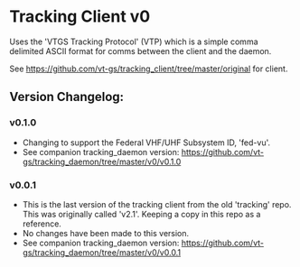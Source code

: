 # Tracking Client v0

Uses the 'VTGS Tracking Protocol' (VTP) which is a simple comma delimited ASCII format for comms between the client and the daemon.  

See https://github.com/vt-gs/tracking_client/tree/master/original for client.

## Version Changelog:

### v0.1.0
* Changing to support the Federal VHF/UHF Subsystem ID, 'fed-vu'.
* See companion tracking_daemon version:  https://github.com/vt-gs/tracking_daemon/tree/master/v0/v0.1.0


### v0.0.1
* This is the last version of the tracking client from the old 'tracking' repo.  This was originally called 'v2.1'.  Keeping a copy in this repo as a reference.
* No changes have been made to this version.
* See companion tracking_daemon version: https://github.com/vt-gs/tracking_daemon/tree/master/v0/v0.0.1
